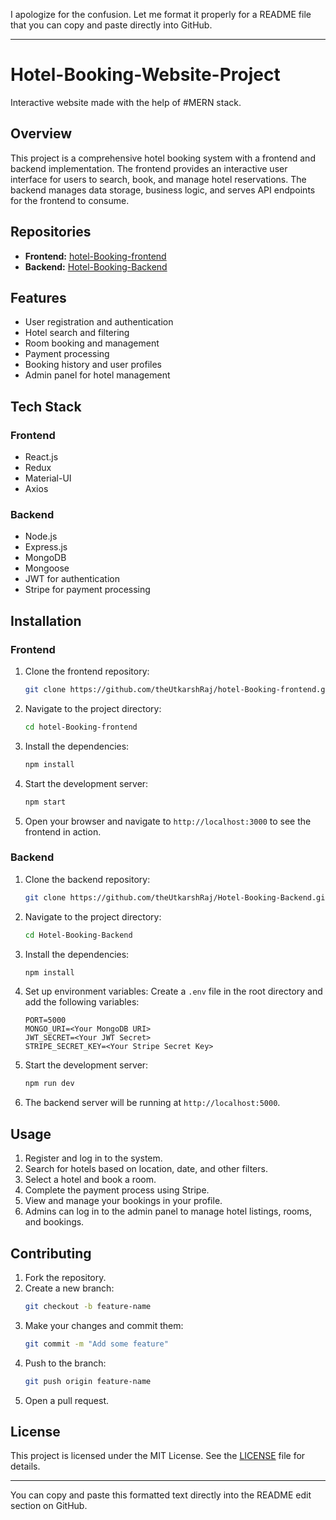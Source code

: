 I apologize for the confusion. Let me format it properly for a README file that you can copy and paste directly into GitHub.

---

# Hotel-Booking-Website-Project
Interactive website made with the help of #MERN stack.

## Overview
This project is a comprehensive hotel booking system with a frontend and backend implementation. The frontend provides an interactive user interface for users to search, book, and manage hotel reservations. The backend manages data storage, business logic, and serves API endpoints for the frontend to consume.

## Repositories
- **Frontend:** [hotel-Booking-frontend](https://github.com/theUtkarshRaj/hotel-Booking-frontend)
- **Backend:** [Hotel-Booking-Backend](https://github.com/theUtkarshRaj/Hotel-Booking-Backend)

## Features
- User registration and authentication
- Hotel search and filtering
- Room booking and management
- Payment processing
- Booking history and user profiles
- Admin panel for hotel management

## Tech Stack
### Frontend
- React.js
- Redux
- Material-UI
- Axios

### Backend
- Node.js
- Express.js
- MongoDB
- Mongoose
- JWT for authentication
- Stripe for payment processing

## Installation

### Frontend
1. Clone the frontend repository:
   ```bash
   git clone https://github.com/theUtkarshRaj/hotel-Booking-frontend.git
   ```
2. Navigate to the project directory:
   ```bash
   cd hotel-Booking-frontend
   ```
3. Install the dependencies:
   ```bash
   npm install
   ```
4. Start the development server:
   ```bash
   npm start
   ```
5. Open your browser and navigate to `http://localhost:3000` to see the frontend in action.

### Backend
1. Clone the backend repository:
   ```bash
   git clone https://github.com/theUtkarshRaj/Hotel-Booking-Backend.git
   ```
2. Navigate to the project directory:
   ```bash
   cd Hotel-Booking-Backend
   ```
3. Install the dependencies:
   ```bash
   npm install
   ```
4. Set up environment variables:
   Create a `.env` file in the root directory and add the following variables:
   ```env
   PORT=5000
   MONGO_URI=<Your MongoDB URI>
   JWT_SECRET=<Your JWT Secret>
   STRIPE_SECRET_KEY=<Your Stripe Secret Key>
   ```
5. Start the development server:
   ```bash
   npm run dev
   ```
6. The backend server will be running at `http://localhost:5000`.

## Usage
1. Register and log in to the system.
2. Search for hotels based on location, date, and other filters.
3. Select a hotel and book a room.
4. Complete the payment process using Stripe.
5. View and manage your bookings in your profile.
6. Admins can log in to the admin panel to manage hotel listings, rooms, and bookings.

## Contributing
1. Fork the repository.
2. Create a new branch:
   ```bash
   git checkout -b feature-name
   ```
3. Make your changes and commit them:
   ```bash
   git commit -m "Add some feature"
   ```
4. Push to the branch:
   ```bash
   git push origin feature-name
   ```
5. Open a pull request.

## License
This project is licensed under the MIT License. See the [LICENSE](LICENSE) file for details.

---

You can copy and paste this formatted text directly into the README edit section on GitHub.

